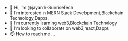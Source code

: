 - 👋 Hi, I’m @jayanth-SunriseTech
- 👀 I’m interested in MERN Stack Development,Blockchain Technology,Dapps.
- 🌱 I’m currently learning web3,Blockchain Technology
- 💞️ I’m looking to collaborate on web3,react,Dapps
- 📫 How to reach me ...

<!---
jayanth-SunriseTech/jayanth-SunriseTech is a ✨ special ✨ repository because its `README.md` (this file) appears on your GitHub profile.
You can click the Preview link to take a look at your changes.
--->
